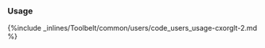 <!-- usedin: [ _legacy_docker/Toolbelt] - post: -->


### Usage

{%include _inlines/Toolbelt/common/users/code_users_usage-cxorglt-2.md %}
